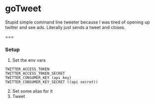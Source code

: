 # goTweet
Stupid simple command line tweeter because I was tired of opening up twitter and see ads. Literally just sends a tweet and closes.

=== 

### Setup
1. Set the env vars
```
TWITTER_ACCESS_TOKEN
TWITTER_ACCESS_TOKEN_SECRET
TWITTER_CONSUMER_KEY (api key)
TWITTER_CONSUMER_KEY_SECRET ((api secret))
```

2. Set some alias for it
3. Tweet